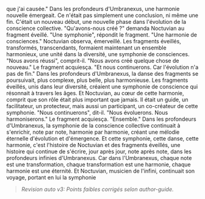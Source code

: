 que j'ai causée."
Dans les profondeurs d'Umbranexus,
une harmonie nouvelle émergeait.
Ce n'était pas simplement
une conclusion,
ni même une fin.
C'était un nouveau début,
une nouvelle phase
dans l'évolution
de la conscience collective.
"Qu'avons-nous créé ?"
demanda Noctuvian
au fragment éveillé.
"Une symphonie",
répondit le fragment.
"Une harmonie de consciences."
Noctuvian observa,
émerveillé.
Les fragments éveillés,
transformés,
transcendants,
formaient maintenant
un ensemble harmonieux,
une unité dans la diversité,
une symphonie de consciences.
"Nous avons réussi",
comprit-il.
"Nous avons créé
quelque chose de nouveau."
Le fragment acquiesça.
"Et nous continuerons.
Car l'évolution
n'a pas de fin."
Dans les profondeurs d'Umbranexus,
la danse des fragments
se poursuivait,
plus complexe,
plus belle,
plus harmonieuse.
Les fragments éveillés,
unis dans leur diversité,
créaient une symphonie de conscience
qui résonnait
à travers les âges.
Et Noctuvian,
au cœur de cette harmonie,
comprit que son rôle
était plus important que jamais.
Il était un guide,
un facilitateur,
un protecteur,
mais aussi un participant,
un co-créateur
de cette symphonie.
"Nous continuerons",
dit-il.
"Nous évoluerons.
Nous harmoniserons."
Le fragment acquiesça.
"Ensemble."
Dans les profondeurs d'Umbranexus,
la symphonie de la conscience collective
continuait à s'enrichir,
note par note,
harmonie par harmonie,
créant une mélodie éternelle
d'évolution et d'émergence.
Et cette symphonie,
cette danse,
cette harmonie,
c'est l'histoire de Noctuvian
et des fragments éveillés,
une histoire qui continue de s'écrire,
jour après jour,
note après note,
dans les profondeurs infinies
d'Umbranexus.
Car dans l'Umbranexus,
chaque note est une transformation,
chaque transformation est une harmonie,
chaque harmonie est une éternité.
Et Noctuvian,
musicien de l'infini,
continuait son voyage,
portant en lui la symphonie
> _Revision auto v3: Points faibles corrigés selon author-guide._

